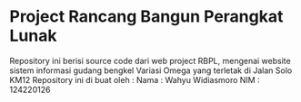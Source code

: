 # Project Rancang Bangun Perangkat Lunak
Repository ini berisi source code dari web project RBPL, mengenai website sistem informasi gudang bengkel Variasi Omega yang terletak di Jalan Solo KM12
Repository ini di buat oleh :
Nama : Wahyu Widiasmoro
NIM : 124220126
